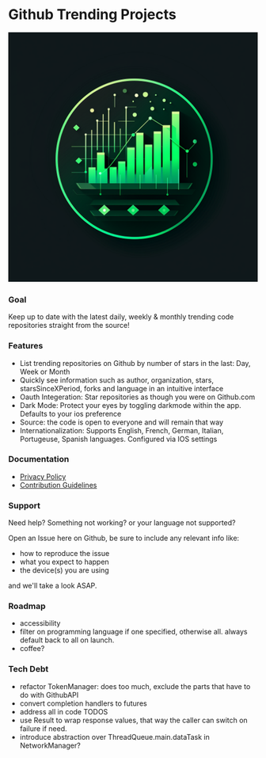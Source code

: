 # Github Trending Projects

![App icon](./TrendingRepos/Assets.xcassets/AppIcon.appiconset/icon-1024.png)

### Goal 

Keep up to date with the latest daily, weekly & monthly trending code repositories straight from the source!

### Features
 
- List trending repositories on Github by number of stars in the last: Day, Week or Month
- Quickly see information such as author, organization, stars, starsSinceXPeriod, forks and language in an intuitive interface
- Oauth Integeration: Star repositories as though you were on Github.com
- Dark Mode: Protect your eyes by toggling darkmode within the app. Defaults to your ios preference
- Source: the code is open to everyone and will remain that way
- Internationalization: Supports English, French, German, Italian, Portugeuse, Spanish languages. Configured via IOS settings

### Documentation

- [Privacy Policy](./PRIVACY.md)
- [Contribution Guidelines](./CONTRIBUTING.md)

### Support

Need help? Something not working? or your language not supported? 

Open an Issue here on Github, be sure to include any relevant info like:

- how to reproduce the issue
- what you expect to happen
- the device(s) you are using

and we'll take a look ASAP.

### Roadmap

- accessibility
- filter on programming language if one specified, otherwise all. always default back to all on launch.
- coffee?

### Tech Debt

- refactor TokenManager: does too much, exclude the parts that have to do with GithubAPI
- convert completion handlers to futures
- address all in code TODOS
- use Result to wrap response values, that way the caller can switch on failure if need.
- introduce abstraction over ThreadQueue.main.dataTask in NetworkManager?
